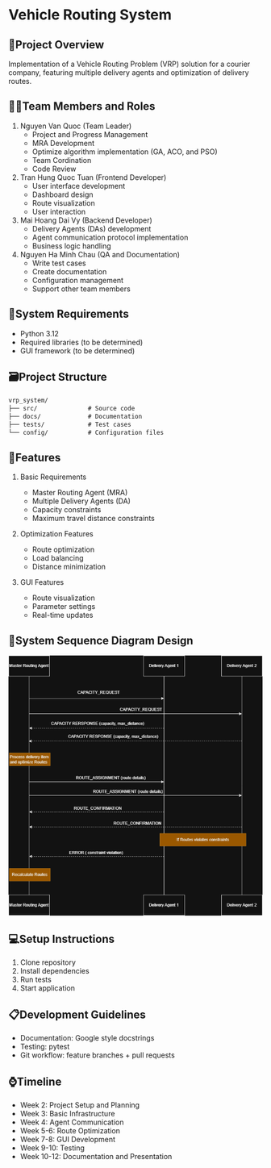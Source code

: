 # Vehicle Routing System

## 📄Project Overview
Implementation of a Vehicle Routing Problem (VRP) solution for a courier company, featuring multiple delivery agents and optimization of delivery routes.

## 🧑‍💻Team Members and Roles
1. Nguyen Van Quoc (Team Leader)
   - Project and Progress Management
   - MRA Development
   - Optimize algorithm implementation (GA, ACO, and PSO)
   - Team Cordination
   - Code Review 
3. Tran Hung Quoc Tuan (Frontend Developer)
   - User interface development
   - Dashboard design
   - Route visualization
   - User interaction
5. Mai Hoang Dai Vy (Backend Developer)
   - Delivery Agents (DAs) development
   - Agent communication protocol implementation
   - Business logic handling
7. Nguyen Ha Minh Chau (QA and Documentation)
   - Write test cases
   - Create documentation
   - Configuration management
   - Support other team members

## 🧮System Requirements
- Python 3.12
- Required libraries (to be determined)
- GUI framework (to be determined)

## 🗃️Project Structure
```
vrp_system/
├── src/              # Source code
├── docs/             # Documentation
├── tests/            # Test cases
└── config/           # Configuration files
```

## 📱Features
1. Basic Requirements
   - Master Routing Agent (MRA)
   - Multiple Delivery Agents (DA)
   - Capacity constraints
   - Maximum travel distance constraints

2. Optimization Features
   - Route optimization
   - Load balancing
   - Distance minimization

3. GUI Features
   - Route visualization
   - Parameter settings
   - Real-time updates

## 💽System Sequence Diagram Design
![System Sequence Diagram Design](https://github.com/blacki0214/VRP_system/blob/main/VRP.drawio.png)

## 💻Setup Instructions
1. Clone repository
2. Install dependencies
3. Run tests
4. Start application

## 📋Development Guidelines
- Documentation: Google style docstrings
- Testing: pytest
- Git workflow: feature branches + pull requests

## ⌚Timeline
- Week 2: Project Setup and Planning
- Week 3: Basic Infrastructure
- Week 4: Agent Communication
- Week 5-6: Route Optimization
- Week 7-8: GUI Development
- Week 9-10: Testing
- Week 10-12: Documentation and Presentation

